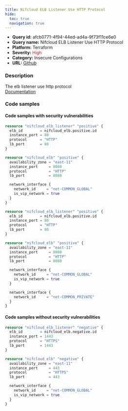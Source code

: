 ```yaml
---
title: Nifcloud ELB Listener Use HTTP Protocol
hide:
  toc: true
  navigation: true
---
```


<style>
  .highlight .hll {
    background-color: #ff171742;
  }
  .md-content {
    max-width: 1100px;
    margin: 0 auto;
  }
</style>

-   **Query id:** afcb0771-4f94-44ed-ad4a-9f73f11ce6e0
-   **Query name:** Nifcloud ELB Listener Use HTTP Protocol
-   **Platform:** Terraform
-   **Severity:** <span style="color:#bb2124">High</span>
-   **Category:** Insecure Configurations
-   **URL:** [Github](https://github.com/Checkmarx/kics/tree/master/assets/queries/terraform/nifcloud/elb_listener_use_http)

### Description
The elb listener use http protocol<br>
[Documentation](https://registry.terraform.io/providers/nifcloud/nifcloud/latest/docs/resources/elb_listener#protocol)

### Code samples
#### Code samples with security vulnerabilities
```tf title="Positive test num. 1 - tf file" hl_lines="1"
resource "nifcloud_elb_listener" "positive" {
  elb_id        = nifcloud_elb.positive.id
  instance_port = 80
  protocol      = "HTTP"
  lb_port       = 80
}

resource "nifcloud_elb" "positive" {
  availability_zone = "east-11"
  instance_port     = 8080
  protocol          = "HTTP"
  lb_port           = 8080

  network_interface {
    network_id     = "net-COMMON_GLOBAL"
    is_vip_network = true
  }
}

```
```tf title="Positive test num. 2 - tf file" hl_lines="1"
resource "nifcloud_elb_listener" "positive" {
  elb_id        = nifcloud_elb.positive.id
  instance_port = 80
  protocol      = "HTTP"
  lb_port       = 80
}

resource "nifcloud_elb" "positive" {
  availability_zone = "east-11"
  instance_port     = 8080
  protocol          = "HTTP"
  lb_port           = 8080

  network_interface {
    network_id     = "net-COMMON_GLOBAL"
    is_vip_network = true
  }

  network_interface {
    network_id     = "net-COMMON_PRIVATE"
  }
}

```


#### Code samples without security vulnerabilities
```tf title="Negative test num. 1 - tf file"
resource "nifcloud_elb_listener" "negative" {
  elb_id        = nifcloud_elb.negative.id
  instance_port = 1443
  protocol      = "HTTPS"
  lb_port       = 1443
}

resource "nifcloud_elb" "negative" {
  availability_zone = "east-11"
  instance_port     = 443
  protocol          = "HTTPS"
  lb_port           = 443

  network_interface {
    network_id     = "net-COMMON_GLOBAL"
    is_vip_network = true
  }
}

```
